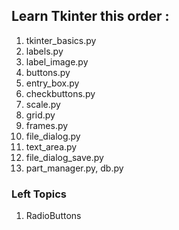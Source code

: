 ## Learn Tkinter this order :

1. tkinter_basics.py
2. labels.py
3. label_image.py
4. buttons.py
5. entry_box.py
6. checkbuttons.py
7. scale.py
8. grid.py
9. frames.py
10. file_dialog.py
11. text_area.py
12. file_dialog_save.py
13. part_manager.py, db.py

### Left Topics
1. RadioButtons